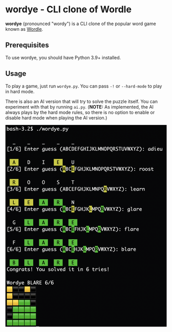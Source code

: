 # wordye - CLI clone of Wordle

**wordye** (pronounced "wordy") is a CLI clone of the popular word game
known as [Wordle](https://www.powerlanguage.co.uk/wordle/).

## Prerequisites

To use wordye, you should have Python 3.9+ installed.

## Usage

To play a game, just run `wordye.py`. You can pass `-!` or `--hard-mode`
to play in hard mode.

There is also an AI version that will try to solve the puzzle itself.
You can experiment with that by running `ai.py`. (**NOTE:** As implemented,
the AI always plays by the hard mode rules, so there is no option to enable or
disable hard mode when playing the AI version.)

![Screenshot](./images/screenshot.png)
